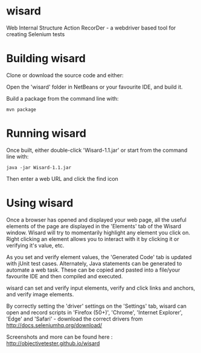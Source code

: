 wisard
======

Web Internal Structure Action RecorDer - a webdriver based tool for creating Selenium tests

Building wisard
===============

Clone or download the source code and either:

Open the 'wisard' folder in NetBeans or your favourite IDE, and build it.

Build a package from the command line with:

    mvn package 


Running wisard
==============

Once built, either double-click 'Wisard-1.1.jar' or start from the command line with:

    java -jar Wisard-1.1.jar
    

Then enter a web URL and click the find icon

Using wisard
============
Once a browser has opened and displayed your web page, all the useful elements of the page are displayed in the 'Elements' tab of the Wisard window. Wisard will try to momentarily highlight any element you click on. Right clicking an element allows you to interact with it by clicking it or verifying it's value, etc.

As you set and verify element values, the 'Generated Code' tab is updated with jUnit test cases. Alternately, Java statements can be generated to automate a web task. These can be copied and pasted into a file/your favourite IDE and then compiled and executed.

wisard can set and verify input elements, verify and click links and anchors, and verify image elements.

By correctly setting the 'driver' settings on the 'Settings' tab, wisard can open and record scripts in 'Firefox (50+)', 'Chrome', 'Internet Explorer', 'Edge' and 'Safari' - download the correct drivers from http://docs.seleniumhq.org/download/


Screenshots and more can be found here : http://objectivetester.github.io/wisard
